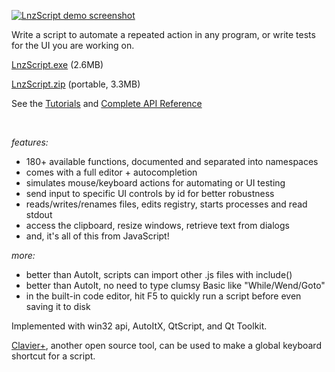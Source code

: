 
<a href="#">![LnzScript demo screenshot](https://moltenform.com/page/lnzscript/doc/screenshot.png "")</a>

Write a script to automate a repeated action in any program, or write tests for the UI you are working on.

[LnzScript.exe](https://github.com/moltenform/lnzscript/releases/download/v0.50/lnzscript_0.50.exe) (2.6MB)

[LnzScript.zip](https://github.com/moltenform/lnzscript/releases/download/v0.50/lnzscript_0.50.zip) (portable, 3.3MB)

See the [Tutorials](https://moltenform.com/page/lnzscript/doc/tutorials.html) and [Complete API Reference](https://moltenform.com/page/lnzscript/doc/api/#version_v0_50)

<p>&nbsp;</p>

*features:*

* 180+ available functions, documented and separated into namespaces
* comes with a full editor + autocompletion
* simulates mouse/keyboard actions for automating or UI testing 
* send input to specific UI controls by id for better robustness
* reads/writes/renames files, edits registry, starts processes and read stdout 
* access the clipboard, resize windows, retrieve text from dialogs
* and, it's all of this from JavaScript!

*more:*

* better than AutoIt, scripts can import other .js files with include()
* better than AutoIt, no need to type clumsy Basic like "While/Wend/Goto"
* in the built-in code editor, hit F5 to quickly run a script before even saving it to disk

Implemented with win32 api, AutoItX, QtScript, and Qt Toolkit.

[Clavier+](http://utilfr42.free.fr/util/Clavier.php?sLang=en), another open source tool, can be used to make a global keyboard shortcut for a script.
